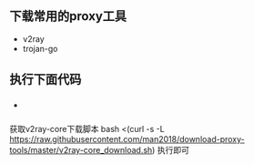 ## 下载常用的proxy工具
 - v2ray
 - trojan-go

## 执行下面代码

- ###
获取v2ray-core下载脚本 bash <(curl -s -L https://raw.githubusercontent.com/man2018/download-proxy-tools/master/v2ray-core_download.sh) 执行即可

